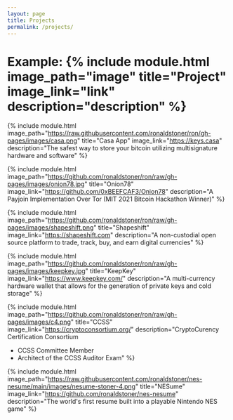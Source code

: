 ```yaml
---
layout: page
title: Projects
permalink: /projects/
---
```


# Example: {% include module.html image_path="image" title="Project" image_link="link" description="description" %}


{% include module.html image_path="https://raw.githubusercontent.com/ronaldstoner/ron/gh-pages/images/casa.png" title="Casa App" image_link="https://keys.casa" description="The safest way to store your bitcoin utilizing multisignature hardware and software" %}


{% include module.html image_path="https://github.com/ronaldstoner/ron/raw/gh-pages/images/onion78.jpg" title="Onion78" image_link="https://github.com/0xBEEFCAF3/Onion78" description="A Payjoin Implementation Over Tor 
(MIT 2021 Bitcoin Hackathon Winner)" %}


{% include module.html image_path="https://github.com/ronaldstoner/ron/raw/gh-pages/images/shapeshift.png" title="Shapeshift" image_link="https://shapeshift.com" description="A non-custodial open source platform to trade, track, buy, and earn digital currencies" %}


{% include module.html image_path="https://github.com/ronaldstoner/ron/raw/gh-pages/images/keepkey.jpg" title="KeepKey" image_link="https://www.keepkey.com/" description="A multi-currency hardware wallet that allows for the generation of private keys and cold storage" %}


{% include module.html image_path="https://github.com/ronaldstoner/ron/raw/gh-pages/images/c4.png" title="CCSS" image_link="https://cryptoconsortium.org/" description="CryptoCurency Certification Consortium
- CCSS Committee Member
- Architect of the CCSS Auditor Exam" %}


{% include module.html image_path="https://raw.githubusercontent.com/ronaldstoner/nes-nesume/main/images/nesume-stoner-4.png" title="NESume" image_link="https://github.com/ronaldstoner/nes-nesume" description="The world's first resume built into a playable Nintendo NES game" %}